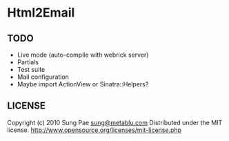Html2Email
==========

TODO
----

* Live mode (auto-compile with webrick server)
* Partials
* Test suite
* Mail configuration
* Maybe import ActionView or Sinatra::Helpers?

LICENSE
-------

Copyright (c) 2010 Sung Pae <sung@metablu.com>
Distributed under the MIT license.
http://www.opensource.org/licenses/mit-license.php
